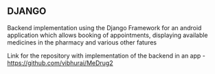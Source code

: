 ## DJANGO 

Backend implementation using the Django Framework for an android application which allows booking of appointments, displaying available medicines in the pharmacy and various other fatures 

Link for the repository with implementation of the backend in an app - https://github.com/vibhurai/MeDrug2
